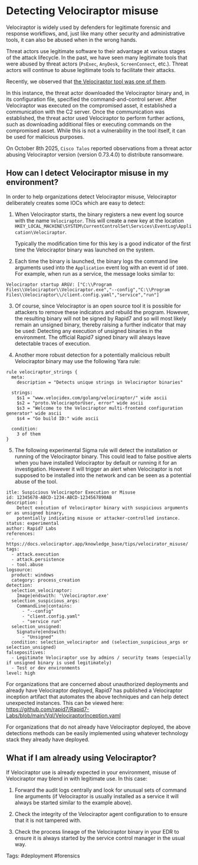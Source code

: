 # Detecting Velociraptor misuse

Velociraptor is widely used by defenders for legitimate forensic and
response workflows, and, just like many other security and
administrative tools, it can also be abused when in the wrong hands.

Threat actors use legitimate software to their advantage at various
stages of the attack lifecycle. In the past, we have seen many
legitimate tools that were abused by threat actors (`PsExec`,
`AnyDesk`, `ScreenConnect`, etc.). Threat actors will continue to
abuse legitimate tools to facilitate their attacks.

Recently, we observed that [the Velociraptor tool was one of
them](https://news.sophos.com/en-us/2025/08/26/velociraptor-incident-response-tool-abused-for-remote-access/ ).

In this instance, the threat actor downloaded the Velociraptor binary
and, in its configuration file, specified the command-and-control
server. After Velociraptor was executed on the compromised asset, it
established a communication with the C2 server. Once the communication
was established, the threat actor used Velociraptor to perform further
actions, such as downloading additional files or executing commands on
the compromised asset. While this is not a vulnerability in the tool
itself, it can be used for malicious purposes.

On October 8th 2025, `Cisco Talos` reported observations from a
threat actor abusing Velociraptor version (version 0.73.4.0) to
distribute ransomware.

## How can I detect Velociraptor misuse in my environment?

In order to help organizations detect Velociraptor misuse,
Velociraptor deliberately creates some IOCs which are easy to detect:

1. When Velociraptor starts, the binary registers a new event log
   source with the name `Velociraptor`. This will create a new key at
   the location
   `HKEY_LOCAL_MACHINE\SYSTEM\CurrentControlSet\Services\EventLog\Application\Velociraptor`.

   Typically the modification time for this key is a good indicator of
   the first time the Velociraptor binary was launched on the system.

2. Each time the binary is launched, the binary logs the command line
   arguments used into the `Application` event log with an event id of
   `1000`. For example, when run as a service, the message looks
   similar to:

```
Velociraptor startup ARGV: ["C:\\Program Files\\Velociraptor\\Velociraptor.exe","--config","C:\\Program Files\\Velociraptor\\/client.config.yaml","service","run"]
```

3. Of course, since Velociraptor is an open source tool it is possible
   for attackers to remove these indicators and rebuild the
   program. However, the resulting binary will not be signed by Rapid7
   and so will most likely remain an unsigned binary, thereby raising
   a further indicator that may be used: Detecting any execution of
   unsigned binaries in the environment. The official Rapid7 signed
   binary will always leave detectable traces of execution.

4. Another more robust detection for a potentially malicious rebuilt
   Velociraptor binary may use the following Yara rule:

```
rule velociraptor_strings {
  meta:
    description = "Detects unique strings in Velociraptor binaries"

  strings:
    $s1 = "www.velocidex.com/golang/velociraptor/" wide ascii
    $s2 = "proto.VelociraptorUser, error" wide ascii
    $s3 = "Welcome to the Velociraptor multi-frontend configuration generator" wide ascii
    $s4 = "Go build ID:" wide ascii

  condition:
    3 of them
}
```

5. The following experimental Sigma rule will detect the installation
   or running of the Velociraptor binary. This could lead to false
   positive alerts when you have installed Velociraptor by default or
   running it for an investigation. However it will trigger an alert
   when Velociraptor is not supposed to be installed into the network
   and can be seen as a potential abuse of the tool.

```
itle: Suspicious Velociraptor Execution or Misuse
id: 12345678-ABCD-1234-ABCD-1234567890AB
description: |
    Detect execution of Velociraptor binary with suspicious arguments or as unsigned binary,
    potentially indicating misuse or attacker-controlled instance.
status: experimental
author: Rapid7 Labs
references:
  - https://docs.velociraptor.app/knowledge_base/tips/velocirator_misuse/
tags:
  - attack.execution
  - attack.persistence
  - tool.abuse
logsource:
  product: windows
  category: process_creation
detection:
  selection_velociraptor:
    Image|endswith: '\Velociraptor.exe'
  selection_suspicious_args:
    CommandLine|contains:
      - "--config"
      - "client.config.yaml"
      - "service run"
  selection_unsigned:
    Signature|endswith:
      - "Unsigned"
  condition: selection_velociraptor and (selection_suspicious_args or selection_unsigned)
falsepositives:
  - Legitimate Velociraptor use by admins / security teams (especially if unsigned binary is used legitimately)
  - Test or dev environments
level: high
```

For organizations that are concerned about unauthorized deployments
and already have Velociraptor deployed, Rapid7 has published a
Velociraptor inception artifact that automates the above techniques
and can help detect unexpected instances. This can be viewed here:
https://github.com/rapid7/Rapid7-Labs/blob/main/Vql/VelociraptorInception.yaml

For organizations that do not already have Velociraptor deployed, the
above detections methods can be easily implemented using whatever
technology stack they already have deployed.

## What if I am already using Velociraptor?

If Velociraptor use is already expected in your environment, misuse of
Velociraptor may blend in with legitimate use. In this case:

1. Forward the audit logs centrally and look for unusual sets of
   command line arguments (if Velociraptor is usually installed as a
   service it will always be started similar to the example above).

2. Check the integrity of the Velociraptor agent configuration to to
   ensure that it is not tampered with.

3. Check the process lineage of the Velociraptor binary in your EDR to
   ensure it is always started by the service control manager in the
   usual way.


Tags: #deployment #forensics
